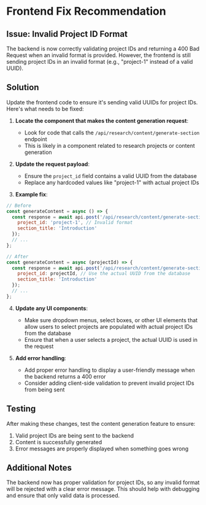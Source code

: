 # Frontend Fix Recommendation

## Issue: Invalid Project ID Format

The backend is now correctly validating project IDs and returning a 400 Bad Request when an invalid format is provided. However, the frontend is still sending project IDs in an invalid format (e.g., "project-1" instead of a valid UUID).

## Solution

Update the frontend code to ensure it's sending valid UUIDs for project IDs. Here's what needs to be fixed:

1. **Locate the component that makes the content generation request**:
   - Look for code that calls the `/api/research/content/generate-section` endpoint
   - This is likely in a component related to research projects or content generation

2. **Update the request payload**:
   - Ensure the `project_id` field contains a valid UUID from the database
   - Replace any hardcoded values like "project-1" with actual project IDs

3. **Example fix**:

```javascript
// Before
const generateContent = async () => {
  const response = await api.post('/api/research/content/generate-section', {
    project_id: 'project-1', // Invalid format
    section_title: 'Introduction'
  });
  // ...
};

// After
const generateContent = async (projectId) => {
  const response = await api.post('/api/research/content/generate-section', {
    project_id: projectId, // Use the actual UUID from the database
    section_title: 'Introduction'
  });
  // ...
};
```

4. **Update any UI components**:
   - Make sure dropdown menus, select boxes, or other UI elements that allow users to select projects are populated with actual project IDs from the database
   - Ensure that when a user selects a project, the actual UUID is used in the request

5. **Add error handling**:
   - Add proper error handling to display a user-friendly message when the backend returns a 400 error
   - Consider adding client-side validation to prevent invalid project IDs from being sent

## Testing

After making these changes, test the content generation feature to ensure:
1. Valid project IDs are being sent to the backend
2. Content is successfully generated
3. Error messages are properly displayed when something goes wrong

## Additional Notes

The backend now has proper validation for project IDs, so any invalid format will be rejected with a clear error message. This should help with debugging and ensure that only valid data is processed.
